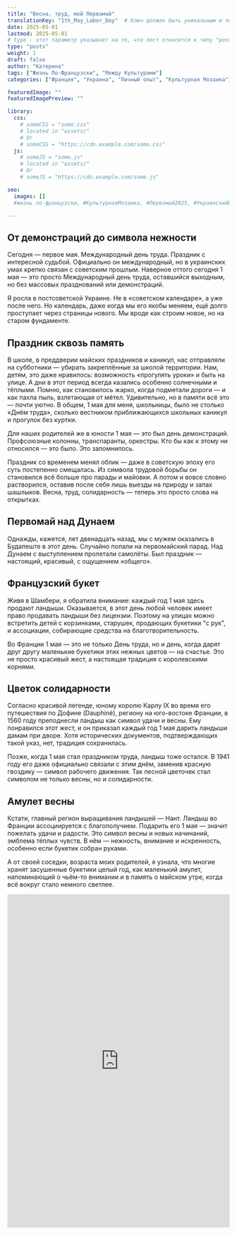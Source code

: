 ```yaml
---
title: "Весна, труд, мой Первомай"
translationKey: "1th_May_Labor_Day"  # Ключ должен быть уникальным и постоянным
date: 2025-05-01
lastmod: 2025-05-01
# type - этот параметр указывает на то, что пост относится к типу "post"
type: "posts"
weight: 1
draft: false
author: "Катерина"
tags: ["Жизнь По-Французски", "Между Культурами"]
categories: ["Франция", "Украина", "Личный опыт", "Культурная Мозаика"]

featuredImage: ""
featuredImagePreview: ""

library:
  css:
    # someCSS = "some.css"
    # located in "assets/"
    # Or
    # someCSS = "https://cdn.example.com/some.css"
  js:
    # someJS = "some.js"
    # located in "assets/"
    # Or
    # someJS = "https://cdn.example.com/some.js"

seo:
  images: []
  #жизнь по-французски, #КультурнаяМозаика, #Первомай2025, #УкраинскийПервомай

---
```


## От демонстраций до символа нежности

Сегодня — первое мая. Международный день труда. Праздник с интересной судьбой. Официально он международный, но в украинских умах крепко связан с советским прошлым. Наверное оттого сегодня 1 мая — это просто Международный день труда, оставшийся выходным, но без массовых празднований или демонстраций. 

Я росла в постсоветской Украине. Не в «советском календаре», а уже после него. Но календарь, даже когда мы его якобы меняем, ещё долго проступает через страницы нового. Мы вроде как строим новое, но на старом фундаменте.

## Праздник сквозь память

В школе, в преддверии майских праздников и каникул, нас отправляли на субботники — убирать закреплённые за школой территории. Нам, детям, это даже нравилось: возможность «прогулять уроки» и быть на улице. А дни в этот период всегда казались особенно солнечными и тёплыми. Помню, как становилось жарко, когда подметали дороги — и как пахла пыль, взлетающая от мётел. Удивительно, но в памяти всё это — почти уютно. В общем, 1 мая для меня, школьницы, было не столько «Днём труда», сколько вестником приближающихся школьных каникул и прогулок без куртки.

Для наших родителей же в юности 1 мая — это был день демонстраций. Профсоюзные колонны, транспаранты, оркестры. Кто бы как к этому ни относился — это было. Это запомнилось. 

Праздник со временем менял облик — даже в советскую эпоху его суть постепенно смещалась. Из символа трудовой борьбы он становился всё больше про парады и майовки. А потом и вовсе словно растворился, оставив после себя лишь выезды на природу и запах шашлыков. Весна, труд, солидарность — теперь это просто слова на открытках.

## Первомай над Дунаем

Однажды, кажется, лет двенадцать назад, мы с мужем оказались в Будапеште в этот день. Случайно попали на первомайский парад. Над Дунаем с выступлением пролетали самолёты. Был праздник — настоящий, красивый, с ощущением «общего».

## Французский букет

Живя в Шамбери, я обратила внимание: каждый год 1 мая здесь продают ландыши. Оказывается, в этот день любой человек имеет право продавать ландыши без лицензии. Поэтому на улицах можно встретить детей с корзинками, старушек, продающих букетики "с рук", и ассоциации, собирающие средства на благотворительность.

Во Франции 1 мая — это не только День труда, но и день, когда дарят друг другу маленькие букетики этих нежных цветов — на счастье. Это не просто красивый жест, а настоящая традиция с королевскими корнями.

## Цветок солидарности

Согласно красивой легенде, юному королю Карлу IX во время его путешествия по Дофине (Dauphiné), региону на юго-востоке Франции, в 1560 году преподнесли ландыш как символ удачи и весны. Ему понравился этот жест, и он приказал каждый год 1 мая дарить ландыши дамам при дворе. Хотя исторических документов, подтверждающих такой указ, нет, традиция сохранилась.

Позже, когда 1 мая стал праздником труда, ландыш тоже остался. В 1941 году его даже официально связали с этим днём, заменив красную гвоздику — символ рабочего движения. Так лесной цветочек стал символом не только весны, но и солидарности.

## Амулет весны

Кстати, главный регион выращивания ландышей — Нант. Ландыш во Франции ассоциируется с благополучием. Подарить его 1 мая — значит пожелать удачи и радости. Это символ весны и новых начинаний, эмблема тёплых чувств. В нём — нежность, внимание и искренность, особенно если букетик собран руками.

А от своей соседки, возраста моих родителей, я узнала, что многие хранят засушенные букетики целый год, как маленький амулет, напоминающий о чьём-то внимании и в память о майском утре, когда всё вокруг стало немного светлее.

<div style="position: relative; padding-bottom: 150%; height: 0; overflow: hidden;">
  <iframe src="https://www.youtube.com/embed/QPueunwMmN0"
          frameborder="0"
          allowfullscreen
          style="position: absolute; top:0; left:0; width:100%; height:100%;">
  </iframe>
</div>

